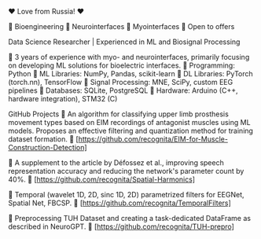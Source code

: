 ❤️ Love from Russia! ❤️

🔬 Bioengineering
🧠 Neurointerfaces
💪 Myointerfaces
📩 Open to offers

Data Science Researcher | Experienced in ML and Biosignal Processing

🔹 3 years of experience with myo- and neurointerfaces, primarily focusing on developing ML solutions for bioelectric interfaces.
🔹 Programming: Python
🔹 ML Libraries: NumPy, Pandas, scikit-learn
🔹 DL Libraries: PyTorch (torch.nn), TensorFlow
🔹 Signal Processing: MNE, SciPy, custom EEG pipelines
🔹 Databases: SQLite, PostgreSQL
🔹 Hardware: Arduino (C++, hardware integration), STM32 (C)

GitHub Projects
💪 An algorithm for classifying upper limb prosthesis movement types based on EIM recordings of antagonist muscles using ML models. Proposes an effective filtering and quantization method for training dataset formation.
🔗 [https://github.com/recognita/EIM-for-Muscle-Construction-Detection]

🧠 A supplement to the article by Défossez et al., improving speech representation accuracy and reducing the network's parameter count by 40%.
🔗 [https://github.com/recognita/Spatial-Harmonics]

🧠 Temporal (wavelet 1D, 2D, sinc 1D, 2D) parametrized filters for EEGNet, Spatial Net, FBCSP.
🔗 [https://github.com/recognita/TemporalFilters]

🧠 Preprocessing TUH Dataset and creating a task-dedicated DataFrame as described in NeuroGPT.
🔗 [https://github.com/recognita/TUH-prepro]
